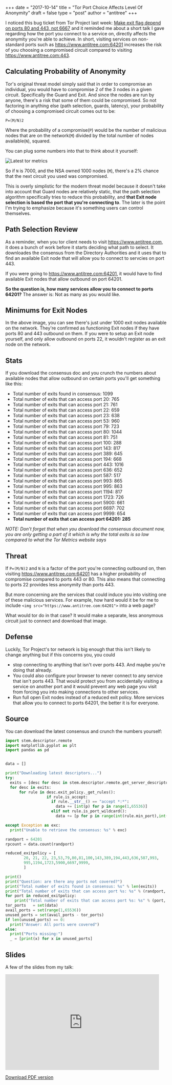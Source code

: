 +++
date = "2017-10-14"
title = "Tor Port Choice Affects Level Of Anonymity"
draft = false
type = "post"
author = "antitree"
+++

I noticed this bug ticket from Tor Project last week: [Make exit flag depend on ports 80 and 443, not 6667](https://trac.torproject.org/projects/tor/ticket/23637)
and it reminded me about a short talk I gave regarding how the port you connect to a service on, directly affects
the anonymity you're able to achieve. In short, visiting services on non-standard ports such as https://www.antitree.com:64201 increases the risk
of you choosing a compromised circuit compared to visiting https://www.antitree.com:443. 

## Calculating Probability of Anonymity
Tor's original threat model simply said that in order to compromise
an individual, you would have to compromise 2 of the 3 nodes in a given circuit. Specifically the Guard and Exit. 
And since the nodes are run by anyone, there's a risk that some of them could be compromised. So not factoring in anything 
else (path selection, guards, latency), your probability of choosing a compromised circuit comes out to be:

`P=(M/N)2`

Where the probability of a compromise(`P`) would be the number of malicious nodes
that are on the network(`M`) divided by the total number of nodes available(`N`),
squared. 

You can plug some numbers into that to think about it yourself:

![Latest tor metrics](/img/2017_torstats.png)

So if `N` is 7000, and the NSA owned 1000 nodes (`M`),
there's a 2% chance that the next circuit you used was compromised. 

This is overly simplistic for the modern
threat model because it doesn't take into account
that Guard nodes are relatively static, that the path
selection algorithm specifically tries to reduce
this probability, and **that
Exit node selection is based the port that
you're connecting to**. The later is the point
I'm trying to emphasize because it's something
users can control themselves. 

## Path Selection Review
As a reminder, when you tor client needs to visit
https://www.antitree.com, it does a bunch of work
before it starts deciding what path to select. It
downloades the consensus from the 
Directory Authorities and it uses that to find
an available Exit node that will allow you to connect
to servcies on port 443. 

If you were going to https://www.antitree.com:64201,
it would have to find available Exit nodes that allow
outbound on port 64201. 

**So the question is, how many services allow you to 
connect to ports 64201?** The answer is: Not as many as you would like. 

## Minimums for Exit Nodes

In the above image, you can see there's just under 1000
exit nodes available on the network. They're confirmed as
functioning Exit nodes if they have ports 80
and 443 outbound on them. If you were to setup an Exit
node yourself, and only allow outbound on ports 22,
it wouldn't register as an exit node on the network.

## Stats

If you download the consensus doc and you crunch the
numbers about available nodes that allow outbound
on certain ports you'll get something like this:

* Total number of exits found in consensus: 1099
* Total number of exits that can access port 20: 765
* Total number of exits that can access port 21: 761
* Total number of exits that can access port 22: 659
* Total number of exits that can access port 23: 638
* Total number of exits that can access port 53: 960
* Total number of exits that can access port 79: 723
* Total number of exits that can access port 80: 1044
* Total number of exits that can access port 81: 751
* Total number of exits that can access port 100: 288
* Total number of exits that can access port 143: 817
* Total number of exits that can access port 389: 645
* Total number of exits that can access port 194: 668
* Total number of exits that can access port 443: 1016
* Total number of exits that can access port 636: 652
* Total number of exits that can access port 587: 517
* Total number of exits that can access port 993: 865
* Total number of exits that can access port 995: 863
* Total number of exits that can access port 1194: 817
* Total number of exits that can access port 1723: 726
* Total number of exits that can access port 5900: 661
* Total number of exits that can access port 6697: 702
* Total number of exits that can access port 9999: 654
* **Total number of exits that can access port 64201: 285**

*NOTE: Don't forget that when you download the consensus
document now, you are only getting a part of it which
is why the total exits is so low compared to what the 
Tor Metrics website says*

## Threat 

If `P=(M/N)2` and `N` is a factor of the port
you're connecting outbound on, then visiting
https://www.antitree.com:64201 has a higher probability of compromise
compared to ports 443 or 80. This also means that connecting to ports
22 provides less anonymity than ports 443. 

But more concerning are the services that could
induce you into visiting one of these malicious
services. For example, how hard would it be for me to include `<img src="https://www.antitree.com:64201">`
into a web page? 

What would tor do in that case? It would make a
separate, less anonymous circuit just to connect and download that image. 

## Defense

Luckily, Tor Project's tor network is big enough
that this isn't likely to change anything but if
this concerns you, you could 

* stop connecting to anything that isn't over ports 443. And maybe 
you're doing that already. 
* You could also configure your browser to never connect to any 
service that isn't ports 443. That would protect
you from accidentally visiting a service on another
port and it would prevent any web page you visit
from forcing you into making connections to 
other services.
* Run full open Exit nodes instead of a reduced exit policy. More
services that allow you to connect to ports 64201, the better it
is for everyone. 

## Source
You can download the latest consensus and crunch the numbers yourself:

```python
import stem.descriptor.remote
import matplotlib.pyplot as plt
import pandas as pd


data = []

print("Downloading latest descriptors...")
try:
  exits = [desc for desc in stem.descriptor.remote.get_server_descriptors().run() if desc.exit_policy.is_exiting_allowed()]
  for desc in exits:
      for rule in desc.exit_policy._get_rules():
                  if rule.is_accept:
                    if rule.__str__() == "accept *:*":
                      data += [int(p) for p in range(1,65536)]
                    elif not rule.is_port_wildcard():
                      data += [p for p in range(int(rule.min_port),int(rule.max_port)+1)]

except Exception as exc:
  print("Unable to retrieve the consensus: %s" % exc)

randport = 64201
rpcount = data.count(randport)

reduced_exitpolicy = [
        20, 21, 22, 23,53,79,80,81,100,143,389,194,443,636,587,993,
        995,1194,1723,5900,6697,9999,
        ]

print()
print("Question: are there any ports not covered?")
print("Total number of exits found in consensus: %s" % len(exits))
print("Total number of exits that can access port %s: %s" % (randport, rpcount))
for port in reduced_exitpolicy:
    print("Total number of exits that can access port %s: %s" % (port, data.count(port)))
tor_ports   = set(data)
avail_ports = set(range(1,65536))
unused_ports = set(avail_ports - tor_ports)
if len(unused_ports) == 0:
  print("Answer: All ports were covered")
else:
  print("Ports missing:")
  _ = [print(x) for x in unused_ports]

```

## Slides

A few of the slides from my talk:

<iframe src="https://docs.google.com/presentation/d/e/2PACX-1vTC5tYvVCrYsmaLIDYEDrlCBU_qcMw6gowQnP7HS8gW_EoB7Qyh2BSLDg-k9qnMXMKtJuD_7q2VgE8-/embed?start=false&loop=false&delayms=3000" frameborder="0" width="480" height="299" allowfullscreen="true" mozallowfullscreen="true" webkitallowfullscreen="true"></iframe>

[Download PDF version](/files/2017_tor-ports-antitree.pdf)